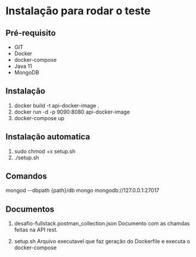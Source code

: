 # Instalação para rodar o teste

## Pré-requisito

- GIT
- Docker
- docker-compose
- Java 11
- MongoDB

## Instalação

1. docker build -t api-docker-image .
2. docker run -d -p 9090:8080 api-docker-image
3. docker-compose up

## Instalação automatica

1. sudo chmod +x setup.sh
2. ./setup.sh

## Comandos

mongod --dbpath {path}/db
mongo mongodb://127.0.0.1:27017

## Documentos

1. desafio-fullstack.postman_collection.json
  Documento com as chamdas feitas na API rest.

2. setup.sh
  Arquivo executavel que faz geração do Dockerfile e executa o docker-compose



